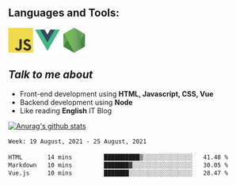 ## **Languages and Tools:**      
<code><img height="50" src="https://raw.githubusercontent.com/github/explore/80688e429a7d4ef2fca1e82350fe8e3517d3494d/topics/javascript/javascript.png"></code>
<code><img height="50"  src="https://raw.githubusercontent.com/github/explore/80688e429a7d4ef2fca1e82350fe8e3517d3494d/topics/vue/vue.png"></code>
<code><img height="50"  src="https://raw.githubusercontent.com/github/explore/80688e429a7d4ef2fca1e82350fe8e3517d3494d/topics/nodejs/nodejs.png"></code>

## *Talk to me about*
- Front-end development using **HTML, Javascript, CSS, Vue**
- Backend development using **Node**
- Like reading **English** IT Blog    

[![Anurag's github stats](https://github-readme-stats.vercel.app/api?username=qdi5)](https://github.com/anuraghazra/github-readme-stats)    

<!--START_SECTION:waka-->
```text
Week: 19 August, 2021 - 25 August, 2021

HTML       14 mins         ██████████▒░░░░░░░░░░░░░░   41.48 % 
Markdown   10 mins         ███████▓░░░░░░░░░░░░░░░░░   30.05 % 
Vue.js     10 mins         ███████░░░░░░░░░░░░░░░░░░   28.47 % 
```
<!--END_SECTION:waka-->
